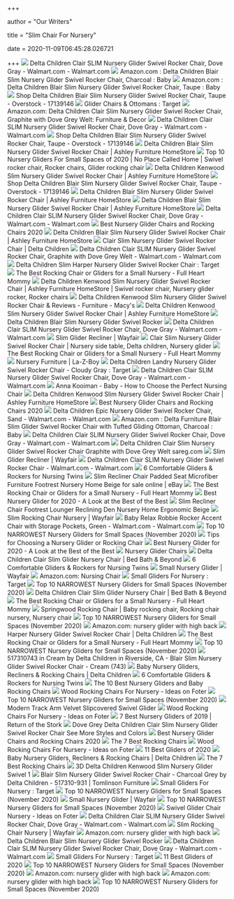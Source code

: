 +++
        
author = "Our Writers"
        
title = "Slim Chair For Nursery"
        
date = 2020-11-09T06:45:28.026721
        
+++
[ ![](https://i5.walmartimages.com/asr/93a08d38-83dd-43da-acc9-b2ba6fa7aeba_1.8f9b90fd5178e108173be8e62906abd8.jpeg)](https://i5.walmartimages.com/asr/93a08d38-83dd-43da-acc9-b2ba6fa7aeba_1.8f9b90fd5178e108173be8e62906abd8.jpeg) Delta Children Clair SLIM Nursery Glider Swivel Rocker Chair, Dove Gray -  Walmart.com - Walmart.com
[ ![](https://images-na.ssl-images-amazon.com/images/I/91fE0s15HML._SL1500_.jpg)](https://images-na.ssl-images-amazon.com/images/I/91fE0s15HML._SL1500_.jpg) Amazon.com : Delta Children Blair Slim Nursery Glider Swivel Rocker Chair,  Charcoal : Baby
[ ![](https://images-na.ssl-images-amazon.com/images/I/91Ds6rowknL._SL1500_.jpg)](https://images-na.ssl-images-amazon.com/images/I/91Ds6rowknL._SL1500_.jpg) Amazon.com : Delta Children Blair Slim Nursery Glider Swivel Rocker Chair,  Taupe : Baby
[ ![](https://ak1.ostkcdn.com/images/products/17139146/Delta-Children-Blair-Taupe-Slim-Nursery-Swivel-Rocker-Glider-Chair-aaff5219-8427-4fe2-9507-ec072a65da23.jpg)](https://ak1.ostkcdn.com/images/products/17139146/Delta-Children-Blair-Taupe-Slim-Nursery-Swivel-Rocker-Glider-Chair-aaff5219-8427-4fe2-9507-ec072a65da23.jpg) Shop Delta Children Blair Slim Nursery Glider Swivel Rocker Chair, Taupe -  Overstock - 17139146
[ ![](https://target.scene7.com/is/image/Target/BubCat_nurseryFurniture_Gliders-QUIVER-190619-1560952436910)](https://target.scene7.com/is/image/Target/BubCat_nurseryFurniture_Gliders-QUIVER-190619-1560952436910) Glider Chairs & Ottomans : Target
[ ![](https://images-na.ssl-images-amazon.com/images/I/81NlTfNJ6AL._AC_SX355_.jpg)](https://images-na.ssl-images-amazon.com/images/I/81NlTfNJ6AL._AC_SX355_.jpg) Amazon.com: Delta Children Clair Slim Nursery Glider Swivel Rocker Chair,  Graphite with Dove Grey Welt: Furniture & Decor
[ ![](https://i5.walmartimages.com/dfw/6e29e393-46b0/k2-_12240e38-7486-43b6-908a-3cc5f8426a7c.v1.jpg)](https://i5.walmartimages.com/dfw/6e29e393-46b0/k2-_12240e38-7486-43b6-908a-3cc5f8426a7c.v1.jpg) Delta Children Clair SLIM Nursery Glider Swivel Rocker Chair, Dove Gray -  Walmart.com - Walmart.com
[ ![](https://ak1.ostkcdn.com/images/products/17139146/Delta-Children-Blair-Taupe-Slim-Nursery-Swivel-Rocker-Glider-Chair-6f630d9e-c859-48b4-b301-bbc16597a971_600.jpg?impolicy=medium)](https://ak1.ostkcdn.com/images/products/17139146/Delta-Children-Blair-Taupe-Slim-Nursery-Swivel-Rocker-Glider-Chair-6f630d9e-c859-48b4-b301-bbc16597a971_600.jpg?impolicy=medium) Shop Delta Children Blair Slim Nursery Glider Swivel Rocker Chair, Taupe -  Overstock - 17139146
[ ![](https://ashleyfurniture.scene7.com/is/image/AshleyFurniture/B600000354-SW-KO?$AFHS-PDP-Zoomed$)](https://ashleyfurniture.scene7.com/is/image/AshleyFurniture/B600000354-SW-KO?$AFHS-PDP-Zoomed$) Delta Children Blair Slim Nursery Glider Swivel Rocker Chair | Ashley  Furniture HomeStore
[ ![](https://i.pinimg.com/564x/9a/03/86/9a03864823455763913474fed8db2f7b.jpg)](https://i.pinimg.com/564x/9a/03/86/9a03864823455763913474fed8db2f7b.jpg) Top 10 Nursery Gliders For Small Spaces of 2020 | No Place Called Home |  Swivel rocker chair, Rocker chairs, Glider rocking chair
[ ![](https://ashleyfurniture.scene7.com/is/image/AshleyFurniture/B600000358-SW-KO?$AFHS-PDP-Main$)](https://ashleyfurniture.scene7.com/is/image/AshleyFurniture/B600000358-SW-KO?$AFHS-PDP-Main$) Delta Children Kenwood Slim Nursery Glider Swivel Rocker Chair | Ashley  Furniture HomeStore
[ ![](https://ak1.ostkcdn.com/images/products/17139146/Delta-Children-Blair-Taupe-Slim-Nursery-Swivel-Rocker-Glider-Chair-1b3fd5d6-5f1e-4f5a-bf08-3970ad688dc2_600.jpg?impolicy=medium)](https://ak1.ostkcdn.com/images/products/17139146/Delta-Children-Blair-Taupe-Slim-Nursery-Swivel-Rocker-Glider-Chair-1b3fd5d6-5f1e-4f5a-bf08-3970ad688dc2_600.jpg?impolicy=medium) Shop Delta Children Blair Slim Nursery Glider Swivel Rocker Chair, Taupe -  Overstock - 17139146
[ ![](https://ashleyfurniture.scene7.com/is/image/AshleyFurniture/B600000354-SW-A?$AFHS-PDP-Main$)](https://ashleyfurniture.scene7.com/is/image/AshleyFurniture/B600000354-SW-A?$AFHS-PDP-Main$) Delta Children Blair Slim Nursery Glider Swivel Rocker Chair | Ashley  Furniture HomeStore
[ ![](https://ashleyfurniture.scene7.com/is/image/AshleyFurniture/B600000354-SW-B?$AFHS-PDP-Main$)](https://ashleyfurniture.scene7.com/is/image/AshleyFurniture/B600000354-SW-B?$AFHS-PDP-Main$) Delta Children Blair Slim Nursery Glider Swivel Rocker Chair | Ashley  Furniture HomeStore
[ ![](https://i5.walmartimages.com/asr/d395fd6d-a2b1-4843-86fe-71ed8c699800_1.23658385ddc517d8345a7c51035b243b.jpeg)](https://i5.walmartimages.com/asr/d395fd6d-a2b1-4843-86fe-71ed8c699800_1.23658385ddc517d8345a7c51035b243b.jpeg) Delta Children Clair SLIM Nursery Glider Swivel Rocker Chair, Dove Gray -  Walmart.com - Walmart.com
[ ![](http://images.agoramedia.com/wte3.0/gcms/Best-Nursery-Gliders-July-2020-722x406.jpg?width=414)](http://images.agoramedia.com/wte3.0/gcms/Best-Nursery-Gliders-July-2020-722x406.jpg?width=414) Best Nursery Glider Chairs and Rocking Chairs 2020
[ ![](https://ashleyfurniture.scene7.com/is/image/AshleyFurniture/B600000354?$AFHS-PDP-Main$)](https://ashleyfurniture.scene7.com/is/image/AshleyFurniture/B600000354?$AFHS-PDP-Main$) Delta Children Blair Slim Nursery Glider Swivel Rocker Chair | Ashley  Furniture HomeStore
[ ![](https://cdn.shopify.com/s/files/1/0578/7201/products/517210-034_Clair-Slim-Nursery-Glider-Swivel-Rocker-Chair_DoveGrey_silo_98_3000x.jpg?v=1603280721)](https://cdn.shopify.com/s/files/1/0578/7201/products/517210-034_Clair-Slim-Nursery-Glider-Swivel-Rocker-Chair_DoveGrey_silo_98_3000x.jpg?v=1603280721) Clair Slim Nursery Glider Swivel Rocker Chair | Delta Children
[ ![](https://i5.walmartimages.com/asr/70131c01-fdd1-4c99-8d28-74546cb26fde_1.155b3ea119ca4afcbefc8c5d659cda9e.jpeg)](https://i5.walmartimages.com/asr/70131c01-fdd1-4c99-8d28-74546cb26fde_1.155b3ea119ca4afcbefc8c5d659cda9e.jpeg) Delta Children Clair SLIM Nursery Glider Swivel Rocker Chair, Graphite with  Dove Grey Welt - Walmart.com - Walmart.com
[ ![](https://target.scene7.com/is/image/Target/GUEST_b0a91377-82c2-42d6-b4cb-5edc1d08d9c6?wid=488&hei=488&fmt=pjpeg)](https://target.scene7.com/is/image/Target/GUEST_b0a91377-82c2-42d6-b4cb-5edc1d08d9c6?wid=488&hei=488&fmt=pjpeg) Delta Children Slim Harper Nursery Glider Swivel Rocker Chair : Target
[ ![](https://fullheartmommy.com/wp-content/uploads/2019/11/8-beautiful-gliders-for-small-nurseries.png)](https://fullheartmommy.com/wp-content/uploads/2019/11/8-beautiful-gliders-for-small-nurseries.png) The Best Rocking Chair or Gliders for a Small Nursery - Full Heart Mommy
[ ![](https://i.pinimg.com/originals/ab/6c/f4/ab6cf48e65f6771f5a223f5115603a29.jpg)](https://i.pinimg.com/originals/ab/6c/f4/ab6cf48e65f6771f5a223f5115603a29.jpg) Delta Children Kenwood Slim Nursery Glider Swivel Rocker Chair | Ashley  Furniture HomeStore | Swivel rocker chair, Nursery glider rocker, Rocker  chairs
[ ![](https://slimages.macys.com/is/image/MCY/products/7/optimized/11809357_fpx.tif?op_sharpen=1&wid=500&hei=613&fit=fit,1&$filtersm$)](https://slimages.macys.com/is/image/MCY/products/7/optimized/11809357_fpx.tif?op_sharpen=1&wid=500&hei=613&fit=fit,1&$filtersm$) Delta Children Kenwood Slim Nursery Glider Swivel Rocker Chair & Reviews -  Furniture - Macy's
[ ![](https://ashleyfurniture.scene7.com/is/image/AshleyFurniture/B600000358-ALT?$AFHS-PDP-Main$)](https://ashleyfurniture.scene7.com/is/image/AshleyFurniture/B600000358-ALT?$AFHS-PDP-Main$) Delta Children Kenwood Slim Nursery Glider Swivel Rocker Chair | Ashley  Furniture HomeStore
[ ![](https://images.rocking-chair.org/l-m/blair-slim-nursery-glider-swivel-rocker-chair.jpg)](https://images.rocking-chair.org/l-m/blair-slim-nursery-glider-swivel-rocker-chair.jpg) Delta Children Blair Slim Nursery Glider Swivel Rocker
[ ![](https://i5.walmartimages.com/asr/349e3500-a91d-48a0-80d1-2c54cd495265_1.b3aea97217236b15767c1c398e3e32d5.jpeg)](https://i5.walmartimages.com/asr/349e3500-a91d-48a0-80d1-2c54cd495265_1.b3aea97217236b15767c1c398e3e32d5.jpeg) Delta Children Clair SLIM Nursery Glider Swivel Rocker Chair, Dove Gray -  Walmart.com - Walmart.com
[ ![](https://secure.img1-fg.wfcdn.com/im/72929712/resize-h310-w310%5Ecompr-r85/1052/105265277/rowe-upholstered-manual-glider-recliner.jpg)](https://secure.img1-fg.wfcdn.com/im/72929712/resize-h310-w310%5Ecompr-r85/1052/105265277/rowe-upholstered-manual-glider-recliner.jpg) Slim Glider Recliner | Wayfair
[ ![](https://i.pinimg.com/474x/ff/3d/25/ff3d259edd9349fce778646512cd0554.jpg)](https://i.pinimg.com/474x/ff/3d/25/ff3d259edd9349fce778646512cd0554.jpg) Clair Slim Nursery Glider Swivel Rocker Chair | Nursery side table, Delta  children, Nursery glider
[ ![](https://ws-na.amazon-adsystem.com/widgets/q?_encoding=UTF8&ASIN=B07DBF73HJ&Format=_SL250_&ID=AsinImage&MarketPlace=US&ServiceVersion=20070822&WS=1&tag=theglammommy-20&language=en_US)](https://ws-na.amazon-adsystem.com/widgets/q?_encoding=UTF8&ASIN=B07DBF73HJ&Format=_SL250_&ID=AsinImage&MarketPlace=US&ServiceVersion=20070822&WS=1&tag=theglammommy-20&language=en_US) The Best Rocking Chair or Gliders for a Small Nursery - Full Heart Mommy
[ ![](https://content.la-z-boy.com/Images/npc/nursery/desktop/hero_v2.jpg)](https://content.la-z-boy.com/Images/npc/nursery/desktop/hero_v2.jpg) Nursery Furniture | La-Z-Boy
[ ![](https://target.scene7.com/is/image/Target/GUEST_3ab10360-5cfd-4d69-ab4b-f21f607e175a?wid=488&hei=488&fmt=pjpeg)](https://target.scene7.com/is/image/Target/GUEST_3ab10360-5cfd-4d69-ab4b-f21f607e175a?wid=488&hei=488&fmt=pjpeg) Delta Children Landry Nursery Glider Swivel Rocker Chair - Cloudy Gray :  Target
[ ![](https://i5.walmartimages.com/asr/7f5952b3-8dd8-4dd8-bf53-52eb73ce9a9c_1.922fd657642911188ed2ab26ca0833bc.jpeg)](https://i5.walmartimages.com/asr/7f5952b3-8dd8-4dd8-bf53-52eb73ce9a9c_1.922fd657642911188ed2ab26ca0833bc.jpeg) Delta Children Clair SLIM Nursery Glider Swivel Rocker Chair, Dove Gray -  Walmart.com - Walmart.com
[ ![](https://images.squarespace-cdn.com/content/v1/584e4b55e6f2e17fd89b4f26/1511682293808-52DZ1KW31R50B9JF4C6H/ke17ZwdGBToddI8pDm48kDSTCABF3I9LA-w1iivO1ldZw-zPPgdn4jUwVcJE1ZvWEtT5uBSRWt4vQZAgTJucoTqqXjS3CfNDSuuf31e0tVGuCzxHRPsJ2t2wR0jw0QS0-LcD13p3eXsgfkTLfhiReeL8ZEx4Yfz7NQkdpea6If4/Anna+Kooiman+annakooiman.com+how+to+choose+the+perfect+nursing+chair+what+to+look+for+when+picking+a+nursing+chair)](https://images.squarespace-cdn.com/content/v1/584e4b55e6f2e17fd89b4f26/1511682293808-52DZ1KW31R50B9JF4C6H/ke17ZwdGBToddI8pDm48kDSTCABF3I9LA-w1iivO1ldZw-zPPgdn4jUwVcJE1ZvWEtT5uBSRWt4vQZAgTJucoTqqXjS3CfNDSuuf31e0tVGuCzxHRPsJ2t2wR0jw0QS0-LcD13p3eXsgfkTLfhiReeL8ZEx4Yfz7NQkdpea6If4/Anna+Kooiman+annakooiman.com+how+to+choose+the+perfect+nursing+chair+what+to+look+for+when+picking+a+nursing+chair) Anna Kooiman - Baby - How to Choose the Perfect Nursing Chair
[ ![](https://ashleyfurniture.scene7.com/is/image/AshleyFurniture/B600000358-SW-A?$AFHS-PDP-Main$)](https://ashleyfurniture.scene7.com/is/image/AshleyFurniture/B600000358-SW-A?$AFHS-PDP-Main$) Delta Children Kenwood Slim Nursery Glider Swivel Rocker Chair | Ashley  Furniture HomeStore
[ ![](https://images.agoramedia.com/wte3.0/gcms/storkcraft-tuscany-espresso-glider-and-ottoman-gray.jpg)](https://images.agoramedia.com/wte3.0/gcms/storkcraft-tuscany-espresso-glider-and-ottoman-gray.jpg) Best Nursery Glider Chairs and Rocking Chairs 2020
[ ![](https://i5.walmartimages.com/asr/b9a96880-6fe4-4065-aeb5-c9a5248e7ecd_2.3076ee3eff2b00630042242f4e151a3e.jpeg)](https://i5.walmartimages.com/asr/b9a96880-6fe4-4065-aeb5-c9a5248e7ecd_2.3076ee3eff2b00630042242f4e151a3e.jpeg) Delta Children Epic Nursery Glider Swivel Rocker Chair, Sand - Walmart.com  - Walmart.com
[ ![](https://images-na.ssl-images-amazon.com/images/I/51US7VTB60L._SL1001_.jpg)](https://images-na.ssl-images-amazon.com/images/I/51US7VTB60L._SL1001_.jpg) Amazon.com : Delta Furniture Blair Slim Glider Swivel Rocker Chair with  Tufted Gliding Ottoman, Charcoal : Baby
[ ![](https://i5.walmartimages.com/dfw/6e29e393-8062/k2-_c775f3f8-b423-4dee-87c2-6d5919b9323c.v1.jpg)](https://i5.walmartimages.com/dfw/6e29e393-8062/k2-_c775f3f8-b423-4dee-87c2-6d5919b9323c.v1.jpg) Delta Children Clair SLIM Nursery Glider Swivel Rocker Chair, Dove Gray -  Walmart.com - Walmart.com
[ ![](https://images-na.ssl-images-amazon.com/images/I/81dYuAN5RzL._AC_SX425_.jpg)](https://images-na.ssl-images-amazon.com/images/I/81dYuAN5RzL._AC_SX425_.jpg) Delta Children Clair Slim Nursery Glider Swivel Rocker Chair Graphite with  Dove Grey Welt sareg.com
[ ![](https://secure.img1-fg.wfcdn.com/im/45054780/resize-h310-w310%5Ecompr-r85/7728/77286946/bovina-manual-glider-recliner.jpg)](https://secure.img1-fg.wfcdn.com/im/45054780/resize-h310-w310%5Ecompr-r85/7728/77286946/bovina-manual-glider-recliner.jpg) Slim Glider Recliner | Wayfair
[ ![](https://i5.walmartimages.com/asr/17e38272-c6e3-480a-88f5-b35fc630931e_1.66c435adc793dd4fec4f0e2ea4d2e80d.jpeg)](https://i5.walmartimages.com/asr/17e38272-c6e3-480a-88f5-b35fc630931e_1.66c435adc793dd4fec4f0e2ea4d2e80d.jpeg) Delta Children Clair SLIM Nursery Glider Swivel Rocker Chair - Walmart.com  - Walmart.com
[ ![](https://modernmoms.club/wp-content/uploads/2019/07/Nursery-Works-Sleepytime-Rocker-with-Walnut-Legs.jpg)](https://modernmoms.club/wp-content/uploads/2019/07/Nursery-Works-Sleepytime-Rocker-with-Walnut-Legs.jpg) 6 Comfortable Gliders & Rockers for Nursing Twins
[ ![](https://i.ebayimg.com/images/g/ulgAAOSwTeNfVgWD/s-l640.png)](https://i.ebayimg.com/images/g/ulgAAOSwTeNfVgWD/s-l640.png) Slim Recliner Chair Padded Seat Microfiber Furniture Footrest Nursery Home  Beige for sale online | eBay
[ ![](https://ws-na.amazon-adsystem.com/widgets/q?_encoding=UTF8&ASIN=B019I6A5P6&Format=_SL250_&ID=AsinImage&MarketPlace=US&ServiceVersion=20070822&WS=1&tag=theglammommy-20&language=en_US)](https://ws-na.amazon-adsystem.com/widgets/q?_encoding=UTF8&ASIN=B019I6A5P6&Format=_SL250_&ID=AsinImage&MarketPlace=US&ServiceVersion=20070822&WS=1&tag=theglammommy-20&language=en_US) The Best Rocking Chair or Gliders for a Small Nursery - Full Heart Mommy
[ ![](https://42e7xc172a051i7v1iyv99nn-wpengine.netdna-ssl.com/wp-content/uploads/2018/12/Screen-Shot-2019-05-15-at-10.39.57-AM-e1557938433793.png)](https://42e7xc172a051i7v1iyv99nn-wpengine.netdna-ssl.com/wp-content/uploads/2018/12/Screen-Shot-2019-05-15-at-10.39.57-AM-e1557938433793.png) Best Nursery Glider for 2020 - A Look at the Best of the Best
[ ![](https://i.ebayimg.com/images/g/Y08AAOSwU1FaAOf4/s-l1600.jpg)](https://i.ebayimg.com/images/g/Y08AAOSwU1FaAOf4/s-l1600.jpg) Slim Recliner Chair Footrest Lounger Reclining Den Nursery Home Ergonomic  Beige
[ ![](https://secure.img1-fg.wfcdn.com/im/86324337/resize-h310-w310%5Ecompr-r85/6911/69119961/abree-rocking-chair.jpg)](https://secure.img1-fg.wfcdn.com/im/86324337/resize-h310-w310%5Ecompr-r85/6911/69119961/abree-rocking-chair.jpg) Slim Rocking Chair Nursery | Wayfair
[ ![](https://i5.walmartimages.com/asr/0b217647-3ac9-4dc4-92e5-8903cc53c730_1.c314de1a9f9d4dc0e3b6817cb0844760.jpeg)](https://i5.walmartimages.com/asr/0b217647-3ac9-4dc4-92e5-8903cc53c730_1.c314de1a9f9d4dc0e3b6817cb0844760.jpeg) Baby Relax Robbie Rocker Accent Chair with Storage Pockets, Green -  Walmart.com - Walmart.com
[ ![](https://nannycamsreviews.com/wp-content/uploads/2016/09/Stork-Craft-Polka-Dot-Upholstered-Swivel-Glider-2-300x279.jpg)](https://nannycamsreviews.com/wp-content/uploads/2016/09/Stork-Craft-Polka-Dot-Upholstered-Swivel-Glider-2-300x279.jpg) Top 10 NARROWEST Nursery Gliders for Small Spaces (November 2020)
[ ![](https://images.ctfassets.net/6m9bd13t776q/12guYCc3AD6EtDBjN2pzSO/abc48eede348541f3d13c4658f666180/nursery-chair-baby-sibling-2160x1200.jpg?h=367&q=75&w=660)](https://images.ctfassets.net/6m9bd13t776q/12guYCc3AD6EtDBjN2pzSO/abc48eede348541f3d13c4658f666180/nursery-chair-baby-sibling-2160x1200.jpg?h=367&q=75&w=660) Tips for Choosing a Nursery Glider or Rocking Chair
[ ![](https://42e7xc172a051i7v1iyv99nn-wpengine.netdna-ssl.com/wp-content/uploads/2018/11/paxton-recliner-c.jpg)](https://42e7xc172a051i7v1iyv99nn-wpengine.netdna-ssl.com/wp-content/uploads/2018/11/paxton-recliner-c.jpg) Best Nursery Glider for 2020 - A Look at the Best of the Best
[ ![](https://images-na.ssl-images-amazon.com/images/I/51ivn8kYyCL.jpg)](https://images-na.ssl-images-amazon.com/images/I/51ivn8kYyCL.jpg) Nursery Glider Chairs
[ ![](https://b3h2.scene7.com/is/image/BedBathandBeyond/199805265505359p)](https://b3h2.scene7.com/is/image/BedBathandBeyond/199805265505359p) Delta Children Clair Slim Glider Nursery Chair | Bed Bath & Beyond
[ ![](https://modernmoms.club/wp-content/uploads/2019/07/Delta-Furniture-Blair-Slim-Glider-Swivel-Rocker-Chair.jpeg)](https://modernmoms.club/wp-content/uploads/2019/07/Delta-Furniture-Blair-Slim-Glider-Swivel-Rocker-Chair.jpeg) 6 Comfortable Gliders & Rockers for Nursing Twins
[ ![](https://secure.img1-fg.wfcdn.com/im/01218033/resize-h600-w600%5Ecompr-r85/1088/108852862/Erikson+Glider+and+Ottoman.jpg)](https://secure.img1-fg.wfcdn.com/im/01218033/resize-h600-w600%5Ecompr-r85/1088/108852862/Erikson+Glider+and+Ottoman.jpg) Small Nursery Glider | Wayfair
[ ![](https://m.media-amazon.com/images/I/5104FYGOiJL._AC_UY218_.jpg)](https://m.media-amazon.com/images/I/5104FYGOiJL._AC_UY218_.jpg) Amazon.com: Nursing Chair
[ ![](https://target.scene7.com/is/image/Target/GUEST_92190f82-ca51-4f64-a7b2-0d07e8793dd0?wid=225&hei=225&qlt=80&fmt=pjpeg)](https://target.scene7.com/is/image/Target/GUEST_92190f82-ca51-4f64-a7b2-0d07e8793dd0?wid=225&hei=225&qlt=80&fmt=pjpeg) Small Gliders For Nursery : Target
[ ![](https://nannycamsreviews.com/wp-content/uploads/2016/09/Naomi-Home-Brisbane-Nursery-Glider-and-Ottoman-300x270.jpg)](https://nannycamsreviews.com/wp-content/uploads/2016/09/Naomi-Home-Brisbane-Nursery-Glider-and-Ottoman-300x270.jpg) Top 10 NARROWEST Nursery Gliders for Small Spaces (November 2020)
[ ![](https://b3h2.scene7.com/is/image/BedBathandBeyond/2020-08-21-09-59_48517805862_5_imageset)](https://b3h2.scene7.com/is/image/BedBathandBeyond/2020-08-21-09-59_48517805862_5_imageset) Delta Children Clair Slim Glider Nursery Chair | Bed Bath & Beyond
[ ![](https://ws-na.amazon-adsystem.com/widgets/q?_encoding=UTF8&ASIN=B07FKV8FDJ&Format=_SL250_&ID=AsinImage&MarketPlace=US&ServiceVersion=20070822&WS=1&tag=theglammommy-20&language=en_US)](https://ws-na.amazon-adsystem.com/widgets/q?_encoding=UTF8&ASIN=B07FKV8FDJ&Format=_SL250_&ID=AsinImage&MarketPlace=US&ServiceVersion=20070822&WS=1&tag=theglammommy-20&language=en_US) The Best Rocking Chair or Gliders for a Small Nursery - Full Heart Mommy
[ ![](https://i.pinimg.com/originals/66/08/a3/6608a38bff06281066e372081e1c55b6.jpg)](https://i.pinimg.com/originals/66/08/a3/6608a38bff06281066e372081e1c55b6.jpg) Springwood Rocking Chair | Baby rocking chair, Rocking chair nursery, Nursery  chair
[ ![](https://nannycamsreviews.com/wp-content/uploads/2016/09/Baby-Relax-Nursery-Glider-and-Ottoman-2-300x300.jpg)](https://nannycamsreviews.com/wp-content/uploads/2016/09/Baby-Relax-Nursery-Glider-and-Ottoman-2-300x300.jpg) Top 10 NARROWEST Nursery Gliders for Small Spaces (November 2020)
[ ![](https://m.media-amazon.com/images/I/611swX8dkCL._AC_UY218_.jpg)](https://m.media-amazon.com/images/I/611swX8dkCL._AC_UY218_.jpg) Amazon.com: nursery glider with high back
[ ![](https://cdn.shopify.com/s/files/1/0578/7201/products/525310-636-harper-glider-adult-hangtag_0c3fa61d-f760-4a18-a10c-0b4e3d52cedc_3000x.jpg?v=1590094887)](https://cdn.shopify.com/s/files/1/0578/7201/products/525310-636-harper-glider-adult-hangtag_0c3fa61d-f760-4a18-a10c-0b4e3d52cedc_3000x.jpg?v=1590094887) Harper Nursery Glider Swivel Rocker Chair | Delta Children
[ ![](https://ws-na.amazon-adsystem.com/widgets/q?_encoding=UTF8&ASIN=B001IACJQ4&Format=_SL250_&ID=AsinImage&MarketPlace=US&ServiceVersion=20070822&WS=1&tag=theglammommy-20&language=en_US)](https://ws-na.amazon-adsystem.com/widgets/q?_encoding=UTF8&ASIN=B001IACJQ4&Format=_SL250_&ID=AsinImage&MarketPlace=US&ServiceVersion=20070822&WS=1&tag=theglammommy-20&language=en_US) The Best Rocking Chair or Gliders for a Small Nursery - Full Heart Mommy
[ ![](https://nannycamsreviews.com/wp-content/uploads/2016/09/Coaster-Deluxe-Swivel-Glider-and-Ottoman-300x300.jpg)](https://nannycamsreviews.com/wp-content/uploads/2016/09/Coaster-Deluxe-Swivel-Glider-and-Ottoman-300x300.jpg) Top 10 NARROWEST Nursery Gliders for Small Spaces (November 2020)
[ ![](https://images.webfronts.com/cache/frfecbxongfo.jpg?imgeng=/w_220/h_220/m_letterbox_ffffff_100)](https://images.webfronts.com/cache/frfecbxongfo.jpg?imgeng=/w_220/h_220/m_letterbox_ffffff_100) 517310743 in Cream by Delta Children in Riverside, CA - Blair Slim Nursery  Glider Swivel Rocker Chair - Cream (743)
[ ![](https://cdn.shopify.com/s/files/1/0578/7201/files/nursery_set_2048x2048.png?v=1580833350)](https://cdn.shopify.com/s/files/1/0578/7201/files/nursery_set_2048x2048.png?v=1580833350) Baby Nursery Gliders, Recliners & Rocking Chairs | Delta Children
[ ![](https://modernmoms.club/wp-content/uploads/2019/07/Babyletto-Tuba-Extra-Wide-Swivel-Glider-1.jpg)](https://modernmoms.club/wp-content/uploads/2019/07/Babyletto-Tuba-Extra-Wide-Swivel-Glider-1.jpg) 6 Comfortable Gliders & Rockers for Nursing Twins
[ ![](https://images.ctfassets.net/6m9bd13t776q/7LPzC74NSockAS2K4gwW4m/ab09cf750196684e8dcfb9c07d477068/top-10-gliders-rockers-nursery-2160x1200.jpg?h=367&q=75&w=660)](https://images.ctfassets.net/6m9bd13t776q/7LPzC74NSockAS2K4gwW4m/ab09cf750196684e8dcfb9c07d477068/top-10-gliders-rockers-nursery-2160x1200.jpg?h=367&q=75&w=660) The 10 Best Nursery Gliders and Baby Rocking Chairs
[ ![](https://foter.com/photos/266/wood-rocking-chairs-for-nursery-10.jpg?s=pi)](https://foter.com/photos/266/wood-rocking-chairs-for-nursery-10.jpg?s=pi) Wood Rocking Chairs For Nursery - Ideas on Foter
[ ![](https://nannycamsreviews.com/wp-content/uploads/2016/09/Stork-Craft-Custom-Hoop-Nursery-Glider-and-Ottoman-258x300.jpg)](https://nannycamsreviews.com/wp-content/uploads/2016/09/Stork-Craft-Custom-Hoop-Nursery-Glider-and-Ottoman-258x300.jpg) Top 10 NARROWEST Nursery Gliders for Small Spaces (November 2020)
[ ![](https://media.rhbabyandchild.com/is/image/rhbcis/rhbc_prod717008_E38405012_TQ?$PD$&illum=0&wid=650)](https://media.rhbabyandchild.com/is/image/rhbcis/rhbc_prod717008_E38405012_TQ?$PD$&illum=0&wid=650) Modern Track Arm Velvet Slipcovered Swivel Glider
[ ![](https://foter.com/photos/266/wood-rocking-chairs-for-nursery-13.jpg?s=pi)](https://foter.com/photos/266/wood-rocking-chairs-for-nursery-13.jpg?s=pi) Wood Rocking Chairs For Nursery - Ideas on Foter
[ ![](https://www.returnofthestork.com/wp-content/uploads/2018/06/best-nursery-gliders.jpg)](https://www.returnofthestork.com/wp-content/uploads/2018/06/best-nursery-gliders.jpg) 7 Best Nursery Gliders of 2019 | Return of the Stork
[ ![](https://www.childrenforchildren.org/wp-content/uploads/2019/08/nursery-glider.jpg)](https://www.childrenforchildren.org/wp-content/uploads/2019/08/nursery-glider.jpg) Dove Grey Delta Children Clair Slim Nursery Glider Swivel Rocker Chair See  More Styles and Colors
[ ![](https://images.agoramedia.com/wte3.0/gcms/Naomi-Home-Brisbane-Glider-Ottoman-Set-Cream-Finish-Espresso.jpg)](https://images.agoramedia.com/wte3.0/gcms/Naomi-Home-Brisbane-Glider-Ottoman-Set-Cream-Finish-Espresso.jpg) Best Nursery Glider Chairs and Rocking Chairs 2020
[ ![](https://www.thespruce.com/thmb/lAc6rW7lpGmnTOJZpbJU6I1JKQ8=/900x0/filters:no_upscale():max_bytes(150000):strip_icc()/minna-nursery-seating-collection-o-22efe55ca09a4dffaa48bf157464b8d9.jpg)](https://www.thespruce.com/thmb/lAc6rW7lpGmnTOJZpbJU6I1JKQ8=/900x0/filters:no_upscale():max_bytes(150000):strip_icc()/minna-nursery-seating-collection-o-22efe55ca09a4dffaa48bf157464b8d9.jpg) The 7 Best Rocking Chairs
[ ![](https://foter.com/photos/303/wood-rocking-chairs-for-nursery-6.jpg?s=pi)](https://foter.com/photos/303/wood-rocking-chairs-for-nursery-6.jpg?s=pi) Wood Rocking Chairs For Nursery - Ideas on Foter
[ ![](https://images.ctfassets.net/50gzycvace50/fde49f79e75031289b1ef30450e852eb8b92fc7f3bcab013082b3b1aa2cfa750/c35922b78295fd7f8f0e8b6a3e5e18f9/fde49f79e75031289b1ef30450e852eb8b92fc7f3bcab013082b3b1aa2cfa750.png?fl=progressive&fm=jpg&bg=rgb:f9f9f9&w=620&h=620)](https://images.ctfassets.net/50gzycvace50/fde49f79e75031289b1ef30450e852eb8b92fc7f3bcab013082b3b1aa2cfa750/c35922b78295fd7f8f0e8b6a3e5e18f9/fde49f79e75031289b1ef30450e852eb8b92fc7f3bcab013082b3b1aa2cfa750.png?fl=progressive&fm=jpg&bg=rgb:f9f9f9&w=620&h=620) 11 Best Gliders of 2020
[ ![](http://cdn.shopify.com/s/files/1/0578/7201/collections/gliders-banner_1600x450-min.jpg?v=1580490362)](http://cdn.shopify.com/s/files/1/0578/7201/collections/gliders-banner_1600x450-min.jpg?v=1580490362) Baby Nursery Gliders, Recliners & Rocking Chairs | Delta Children
[ ![](https://www.thespruce.com/thmb/Ikh4d2Vl6l2lPSURwDuM7Dfy2_Y=/900x0/filters:no_upscale():max_bytes(150000):strip_icc()/3006-CF200-W03-1-fdb155d7bff64443a906b8e61d174af7.jpg)](https://www.thespruce.com/thmb/Ikh4d2Vl6l2lPSURwDuM7Dfy2_Y=/900x0/filters:no_upscale():max_bytes(150000):strip_icc()/3006-CF200-W03-1-fdb155d7bff64443a906b8e61d174af7.jpg) The 7 Best Rocking Chairs
[ ![](https://img1.cgtrader.com/items/2441745/900f5137db/large/delta-children-kenwood-slim-nursery-glider-swivel-rocker-chair-3d-model-max-obj-fbx.jpg)](https://img1.cgtrader.com/items/2441745/900f5137db/large/delta-children-kenwood-slim-nursery-glider-swivel-rocker-chair-3d-model-max-obj-fbx.jpg) 3D Delta Children Kenwood Slim Nursery Glider Swivel 1
[ ![](https://cdn.knorrweb.com/delta-children/9d6867709297bcc4ee9e9199917523b0.jpg)](https://cdn.knorrweb.com/delta-children/9d6867709297bcc4ee9e9199917523b0.jpg) Blair Slim Nursery Glider Swivel Rocker Chair - Charcoal Grey by Delta  Children - 517310-931 | Tomlinson Furniture
[ ![](https://target.scene7.com/is/image/Target/GUEST_c7f39fb3-f38f-41aa-9c9c-9a0b3dc92ada?wid=225&hei=225&qlt=80&fmt=pjpeg)](https://target.scene7.com/is/image/Target/GUEST_c7f39fb3-f38f-41aa-9c9c-9a0b3dc92ada?wid=225&hei=225&qlt=80&fmt=pjpeg) Small Gliders For Nursery : Target
[ ![](https://nannycamsreviews.com/wp-content/uploads/2016/09/Status-Roma-Glider-and-Nursing-Ottoman-narrowest-nursery-gliders-dark-timber-232x300.jpg)](https://nannycamsreviews.com/wp-content/uploads/2016/09/Status-Roma-Glider-and-Nursing-Ottoman-narrowest-nursery-gliders-dark-timber-232x300.jpg) Top 10 NARROWEST Nursery Gliders for Small Spaces (November 2020)
[ ![](https://secure.img1-fg.wfcdn.com/im/52245787/resize-h600-w600%5Ecompr-r85/4977/49770874/Harper+Nursery+Swivel+Glider.jpg)](https://secure.img1-fg.wfcdn.com/im/52245787/resize-h600-w600%5Ecompr-r85/4977/49770874/Harper+Nursery+Swivel+Glider.jpg) Small Nursery Glider | Wayfair
[ ![](https://nannycamsreviews.com/wp-content/uploads/2016/09/Naomi-Home-Brisbane-Nursery-Glider-and-Ottoman-cream-upholstery-300x273.jpg)](https://nannycamsreviews.com/wp-content/uploads/2016/09/Naomi-Home-Brisbane-Nursery-Glider-and-Ottoman-cream-upholstery-300x273.jpg) Top 10 NARROWEST Nursery Gliders for Small Spaces (November 2020)
[ ![](https://foter.com/photos/340/swivel-glider-chair-nursery-28.jpg?s=pi)](https://foter.com/photos/340/swivel-glider-chair-nursery-28.jpg?s=pi) Swivel Glider Chair Nursery - Ideas on Foter
[ ![](https://i5.walmartimages.com/dfw/6e29e393-345e/k2-_f62c2003-6f96-4e61-9253-67d650018dbb.v1.jpg)](https://i5.walmartimages.com/dfw/6e29e393-345e/k2-_f62c2003-6f96-4e61-9253-67d650018dbb.v1.jpg) Delta Children Clair SLIM Nursery Glider Swivel Rocker Chair, Dove Gray -  Walmart.com - Walmart.com
[ ![](https://secure.img1-fg.wfcdn.com/im/77322656/resize-h310-w310%5Ecompr-r85/2779/27793825/ajoku-rocker.jpg)](https://secure.img1-fg.wfcdn.com/im/77322656/resize-h310-w310%5Ecompr-r85/2779/27793825/ajoku-rocker.jpg) Slim Rocking Chair Nursery | Wayfair
[ ![](https://m.media-amazon.com/images/I/71wHl3V4E0L._AC_UY218_.jpg)](https://m.media-amazon.com/images/I/71wHl3V4E0L._AC_UY218_.jpg) Amazon.com: nursery glider with high back
[ ![](http://images.rocking-chair.org/l-m/blair-slim-nursery-glider-swivel-rocker-chair-v-948694510.jpg)](http://images.rocking-chair.org/l-m/blair-slim-nursery-glider-swivel-rocker-chair-v-948694510.jpg) Delta Children Blair Slim Nursery Glider Swivel Rocker
[ ![](https://i5.walmartimages.com/asr/baeffe98-5f7c-4a06-b81e-a6f58ea8b432_1.a442d8b77ddeba4781595b3caabaf407.jpeg?odnWidth=282&odnHeight=282&odnBg=ffffff)](https://i5.walmartimages.com/asr/baeffe98-5f7c-4a06-b81e-a6f58ea8b432_1.a442d8b77ddeba4781595b3caabaf407.jpeg?odnWidth=282&odnHeight=282&odnBg=ffffff) Delta Children Clair SLIM Nursery Glider Swivel Rocker Chair, Dove Gray -  Walmart.com - Walmart.com
[ ![](https://target.scene7.com/is/image/Target/GUEST_4d3f1c12-021a-4726-a765-cdfadf6046ed?wid=225&hei=225&qlt=80&fmt=pjpeg)](https://target.scene7.com/is/image/Target/GUEST_4d3f1c12-021a-4726-a765-cdfadf6046ed?wid=225&hei=225&qlt=80&fmt=pjpeg) Small Gliders For Nursery : Target
[ ![](https://res.cloudinary.com/babylist/image/upload/f_auto,q_auto:best,c_scale/v1584597604/best-of-gliders-pin_dbt57k.jpg)](https://res.cloudinary.com/babylist/image/upload/f_auto,q_auto:best,c_scale/v1584597604/best-of-gliders-pin_dbt57k.jpg) 11 Best Gliders of 2020
[ ![](https://nannycamsreviews.com/wp-content/uploads/2016/09/Baby-Relax-Nursery-Glider-and-Ottoman-300x300.jpg)](https://nannycamsreviews.com/wp-content/uploads/2016/09/Baby-Relax-Nursery-Glider-and-Ottoman-300x300.jpg) Top 10 NARROWEST Nursery Gliders for Small Spaces (November 2020)
[ ![](https://m.media-amazon.com/images/I/61cUouU2dyL._AC_UY218_.jpg)](https://m.media-amazon.com/images/I/61cUouU2dyL._AC_UY218_.jpg) Amazon.com: nursery glider with high back
[ ![](https://m.media-amazon.com/images/I/919hUAm2c7L._AC_UY218_.jpg)](https://m.media-amazon.com/images/I/919hUAm2c7L._AC_UY218_.jpg) Amazon.com: nursery glider with high back
[ ![](https://nannycamsreviews.com/wp-content/uploads/2016/09/Dutailier-Sleigh-Glider-Multiposition-Recline-and-Ottoman-Combo-300x279.jpg)](https://nannycamsreviews.com/wp-content/uploads/2016/09/Dutailier-Sleigh-Glider-Multiposition-Recline-and-Ottoman-Combo-300x279.jpg) Top 10 NARROWEST Nursery Gliders for Small Spaces (November 2020)
